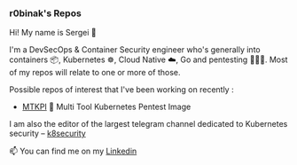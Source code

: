 ### r0binak's Repos

Hi! My name is Sergei 👋

I'm a DevSecOps & Container Security engineer who's generally into containers 📦, Kubernetes ☸️, Cloud Native ☁️, Go  and pentesting 🧑🏻‍💻. Most of my repos will relate to one or more of those.

Possible repos of interest that I've been working on recently :

- [MTKPI](https://github.com/r0binak/MTKPI) 🧰 Multi Tool Kubernetes Pentest Image

I am also the editor of the largest telegram channel dedicated to Kubernetes security – [k8security](https://t.me/k8security)

📫 You can find me on my [Linkedin](https://www.linkedin.com/in/r0binak/)
